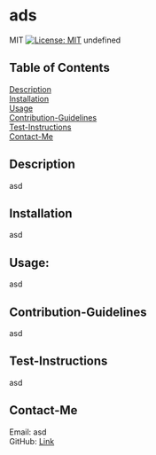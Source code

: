 # ads

  MIT [![License: MIT](https://img.shields.io/badge/License-MIT-yellow.svg)](https://opensource.org/licenses/MIT)
  undefined

  ## Table of Contents

  [Description](#Description)<br /> 
  [Installation](#Installation)<br /> 
  [Usage](#Usage)<br /> 
  [Contribution-Guidelines](#Contribution-Guidelines)<br /> 
  [Test-Instructions](#Test-Instructions)<br /> 
  [Contact-Me](#Contact-Me)<br /> 

  ## Description

  asd
  
  ## Installation
  
  asd

  ## Usage:

  asd

  ## Contribution-Guidelines

  asd

  ## Test-Instructions

  asd

  ## Contact-Me<br /> 

  Email: asd<br /> 
  GitHub:
  [Link](https://github.com/asd)

  